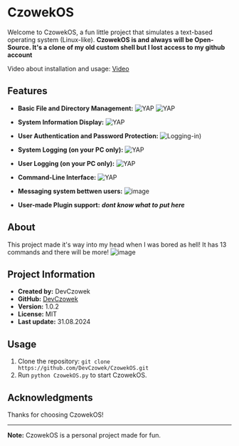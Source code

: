 # CzowekOS

Welcome to CzowekOS, a fun little project that simulates a text-based operating system (Linux-like). **CzowekOS is and always will be Open-Source. It's a clone of my old custom shell but I lost access to my github account**

Video about installation and usage: [Video](https://youtu.be/zl76--JyiaY)

## Features

- **Basic File and Directory Management:**
  ![YAP](https://imgur.com/NjvYQ9B.png)
  ![YAP](https://i.imgur.com/B0K7jwR.png)

- **System Information Display:**
  ![YAP](https://imgur.com/ToMjhgB.png)

- **User Authentication and Password Protection:**
  ![Logging-in](https://i.imgur.com/RMCP1Li.png))

- **System Logging (on your PC only):**
  ![YAP](https://imgur.com/eEAzExp.png)

- **User Logging (on your PC only):**
  ![YAP](https://imgur.com/HRg4Hcs.png)

- **Command-Line Interface:**
  ![YAP](https://imgur.com/PbA8Pns.png)

- **Messaging system bettwen users:**
  ![image](https://github.com/Czowek/SymOS/assets/154842302/c8acfe1d-37d0-48ac-9156-af3ad076d7da)

- **User-made Plugin support:**
  ***dont know what to put here***


## About

This project made it's way into my head when I was bored as hell! It has 13 commands and there will be more!
![image](https://github.com/Czowek/SymOS/assets/154842302/ec75a4e2-3ea3-422d-9396-d421a4f93dd8)


## Project Information

- **Created by:** DevCzowek
- **GitHub:** [DevCzowek](https://github.com/DevCzowek)
- **Version:** 1.0.2
- **License:** MIT
- **Last update:** 31.08.2024

## Usage

1. Clone the repository: `git clone https://github.com/DevCzowek/CzowekOS.git`
2. Run `python CzowekOS.py` to start CzowekOS.

## Acknowledgments

Thanks for choosing CzowekOS!

---

**Note:** CzowekOS is a personal project made for fun.
